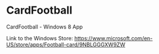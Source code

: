 # CardFootball
CardFootball - Windows 8 App

Link to the Windows Store: https://www.microsoft.com/en-US/store/apps/Football-card/9NBLGGGXW9ZW
